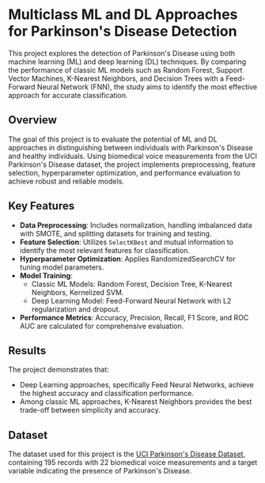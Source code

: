 # Multiclass ML and DL Approaches for Parkinson's Disease Detection

This project explores the detection of Parkinson's Disease using both machine learning (ML) and deep learning (DL) techniques. By comparing the performance of classic ML models such as Random Forest, Support Vector Machines, K-Nearest Neighbors, and Decision Trees with a Feed-Forward Neural Network (FNN), the study aims to identify the most effective approach for accurate classification.

## Overview

The goal of this project is to evaluate the potential of ML and DL approaches in distinguishing between individuals with Parkinson's Disease and healthy individuals. Using biomedical voice measurements from the UCI Parkinson's Disease dataset, the project implements preprocessing, feature selection, hyperparameter optimization, and performance evaluation to achieve robust and reliable models.

## Key Features

- **Data Preprocessing**: Includes normalization, handling imbalanced data with SMOTE, and splitting datasets for training and testing.
- **Feature Selection**: Utilizes `SelectKBest` and mutual information to identify the most relevant features for classification.
- **Hyperparameter Optimization**: Applies RandomizedSearchCV for tuning model parameters.
- **Model Training**:
  - Classic ML Models: Random Forest, Decision Tree, K-Nearest Neighbors, Kernelized SVM.
  - Deep Learning Model: Feed-Forward Neural Network with L2 regularization and dropout.
- **Performance Metrics**: Accuracy, Precision, Recall, F1 Score, and ROC AUC are calculated for comprehensive evaluation.

## Results

The project demonstrates that:
- Deep Learning approaches, specifically Feed Neural Networks, achieve the highest accuracy and classification performance.
- Among classic ML approaches, K-Nearest Neighbors provides the best trade-off between simplicity and accuracy.

## Dataset

The dataset used for this project is the [UCI Parkinson's Disease Dataset](https://archive.ics.uci.edu/dataset/174/parkinsons), containing 195 records with 22 biomedical voice measurements and a target variable indicating the presence of Parkinson's Disease.


